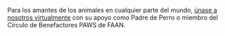Para los amantes de los animales en cualquier parte del mundo, [únase a nosotros virtualmente](https://amicicannis1.ddock.gives/?givingPageId=0de68f40-2abb-47ab-a8b5-f7c53dffb1f7) con su apoyo como Padre de Perro o miembro del Círculo de Benefactores PAWS de FAAN.